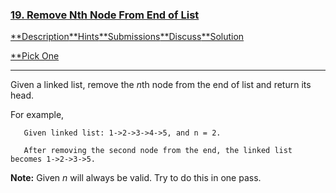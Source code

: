 ### [19. Remove Nth Node From End of List](https://leetcode.com/problems/remove-nth-node-from-end-of-list/description/)

[**Description](https://leetcode.com/problems/remove-nth-node-from-end-of-list/description/)[**Hints](https://leetcode.com/problems/remove-nth-node-from-end-of-list/hints/)[**Submissions](https://leetcode.com/problems/remove-nth-node-from-end-of-list/submissions/)[**Discuss](https://leetcode.com/problems/remove-nth-node-from-end-of-list/discuss/)[**Solution](https://leetcode.com/problems/remove-nth-node-from-end-of-list/solution/)

[**Pick One](https://leetcode.com/problems/random-one-question/)

------

Given a linked list, remove the *n*th node from the end of list and return its head.

For example,

```
   Given linked list: 1->2->3->4->5, and n = 2.

   After removing the second node from the end, the linked list becomes 1->2->3->5.

```

**Note:**
Given *n* will always be valid.
Try to do this in one pass.